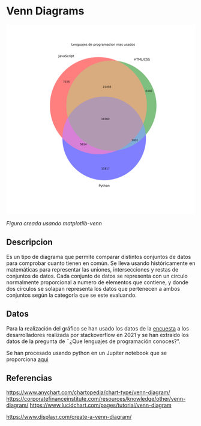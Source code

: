 # Venn Diagrams

![Alt text](./venn.svg)

*Figura creada usando matplotlib-venn*

## Descripcion

Es un tipo de diagrama que permite comparar distintos conjuntos de datos para comprobar cuanto tienen en común. Se lleva usando históricamente en matemáticas para representar las uniones, intersecciones y restas de conjuntos de datos.
Cada conjunto de datos se representa con un círculo normalmente proporcional a numero de elementos que contiene, y donde dos círculos se solapan representa los datos que pertenecen a ambos conjuntos según la categoría que se este evaluando.

## Datos

Para la realización del gráfico se han usado los datos de la [encuesta](https://insights.stackoverflow.com/survey?_ga=2.252873801.1385920275.1649021929-1216731299.1649021929) a los desarrolladores realizada por stackoverflow en 2021 y se han extraido los datos de la pregunta de ¨¿Que lenguajes de programación conoces?".

Se han procesado usando python en un Jupiter notebook que se proporciona [aqui](./venn.ipynb)

## Referencias

https://www.anychart.com/chartopedia/chart-type/venn-diagram/
https://corporatefinanceinstitute.com/resources/knowledge/other/venn-diagram/
https://www.lucidchart.com/pages/tutorial/venn-diagram

https://www.displayr.com/create-a-venn-diagram/
